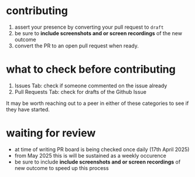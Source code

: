 # contributing

1. assert your presence by converting your pull request to `draft `
2. be sure to **include screenshots and or screen recordings** of the new outcome
3. convert the PR to an open pull request when ready.

# what to check before contributing

1. Issues Tab: check if someone commented on the issue already
2. Pull Requests Tab: check for drafts of the Github Issue

It may be worth reaching out to a peer in either of these categories to see if they have started. 

# waiting for review

- at time of writing PR board is being checked once daily (17th April 2025)
- from May 2025 this is will be sustained as a weekly occurence
- be sure to include **include screenshots and or screen recordings** of new outcome to speed up this process
